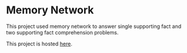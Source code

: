 # Memory Network

This project used memory network to answer single supporting fact and two supporting fact comprehension problems.

This project is hosted [here](https://gseshadri-memnet.herokuapp.com/).
